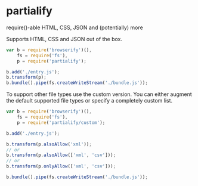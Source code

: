 partialify
==========

require()-able HTML, CSS, JSON and (potentially) more

Supports HTML, CSS and JSON out of the box.

```js
var b = require('browserify')(),
	fs = require('fs'),
	p = require('partialify');

b.add('./entry.js');
b.transform(p);
b.bundle().pipe(fs.createWriteStream('./bundle.js'));
```

To support other file types use the custom version. You can either augment the default supported file types or specify a completely custom list.

```js
var b = require('browserify')(),
	fs = require('fs'),
	p = require('partialify/custom');

b.add('./entry.js');

b.transform(p.alsoAllow('xml'));
// or
b.transform(p.alsoAllow(['xml', 'csv']));
// or
b.transform(p.onlyAllow(['xml', 'csv']));

b.bundle().pipe(fs.createWriteStream('./bundle.js'));
```

